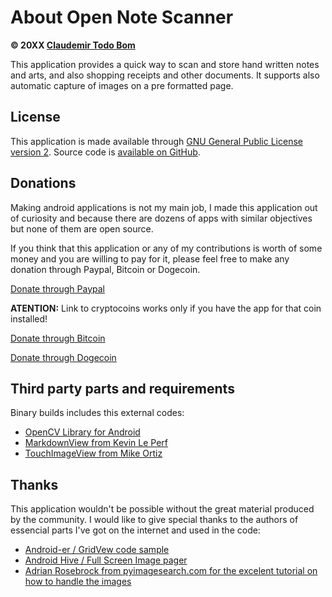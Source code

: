 About Open Note Scanner
=======================

**© 20XX [Claudemir Todo Bom](http://todobom.com)**

This application provides a quick way to scan and store hand written notes and arts, and also shopping receipts and other documents. It supports also automatic capture of images on a pre formatted page.


License
-------

This application is made available through [GNU General Public License version 2](http://www.gnu.org/licenses/old-licenses/gpl-2.0.txt). Source code is [available on GitHub](http://github.com/ctodobom/OpenNoteScanner).

Donations
---------

Making android applications is not my main job, I made this application out of curiosity and because there are dozens of apps with similar objectives but none of them are open source.

If you think that this application or any of my contributions is worth of some money and you are willing to pay for it, please feel free to make any donation through Paypal, Bitcoin or Dogecoin.

[Donate through Paypal](https://www.paypal.com/cgi-bin/webscr?cmd=_s-xclick&hosted_button_id=X6XHVCPMRQEL4)

**ATENTION:** Link to cryptocoins works only if you have the app for that coin installed!

[Donate through Bitcoin](bitcoin:1H5tqKZoWdqkR54PGe9w67EzBnLXHBFmt9)

[Donate through Dogecoin](dogecoin:DFBaP724XR3rfs9wFahBd353yFkgkqatvd)


Third party parts and requirements
----------------------------------

Binary builds includes this external codes:

* [OpenCV Library for Android](http://www.opencv.org)
* [MarkdownView from Kevin Le Perf](https://github.com/codlab/bypass_gradle)
* [TouchImageView from Mike Ortiz](https://github.com/MikeOrtiz/TouchImageView)

Thanks
------

This application wouldn't be possible without the great material produced by the community. I would like to give special thanks to the authors of essencial parts I've got on the internet and used in the code:

* [Android-er / GridVew code sample](http://android-er.blogspot.com.br/2012/07/gridview-loading-photos-from-sd-card.html)
* [Android Hive / Full Screen Image pager](http://www.androidhive.info/2013/09/android-fullscreen-image-slider-with-swipe-and-pinch-zoom-gestures/)
* [Adrian Rosebrock from pyimagesearch.com for the excelent tutorial on how to handle the images](http://www.pyimagesearch.com/2014/09/01/build-kick-ass-mobile-document-scanner-just-5-minutes/)
